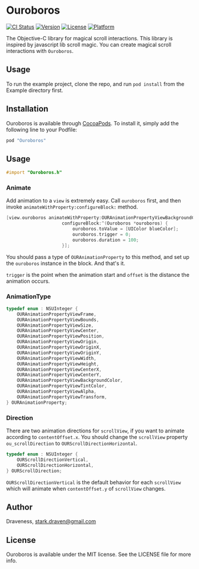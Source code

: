 # Ouroboros

[![CI Status](http://img.shields.io/travis/Draveness/Ouroboros.svg?style=flat)](https://travis-ci.org/Draveness/Ouroboros)
[![Version](https://img.shields.io/cocoapods/v/Ouroboros.svg?style=flat)](http://cocoapods.org/pods/Ouroboros)
[![License](https://img.shields.io/cocoapods/l/Ouroboros.svg?style=flat)](http://cocoapods.org/pods/Ouroboros)
[![Platform](https://img.shields.io/cocoapods/p/Ouroboros.svg?style=flat)](http://cocoapods.org/pods/Ouroboros)


The Objective-C library for magical scroll interactions. This library is inspired by javascript lib scroll magic. You can create magical scroll interactions with `Ouroboros`.

## Usage

To run the example project, clone the repo, and run `pod install` from the Example directory first.

## Installation

Ouroboros is available through [CocoaPods](http://cocoapods.org). To install
it, simply add the following line to your Podfile:

```ruby
pod "Ouroboros"
```

## Usage

```objectivec
#import "Ouroboros.h"
```

### Animate

Add animation to a `view` is extremely easy. Call `ouroboros` first, and then invoke `animateWithProperty:configureBlock:` method.

```objectivec
[view.ouroboros animateWithProperty:OURAnimationPropertyViewBackgroundColor
                     configureBlock:^(Ouroboros *ouroboros) {
                         ouroboros.toValue = [UIColor blueColor];
                         ouroboros.trigger = 0;
                         ouroboros.duration = 100;
                     }];
```

You should pass a type of `OURAnimationProperty` to this method, and set up the `ouroboros` instance in the block. And that's it.

`trigger` is the point when the animation start and `offset` is the distance the animation occurs.

### AnimationType

```objectivec
typedef enum : NSUInteger {
    OURAnimationPropertyViewFrame,
    OURAnimationPropertyViewBounds,
    OURAnimationPropertyViewSize,
    OURAnimationPropertyViewCenter,
    OURAnimationPropertyViewPosition,
    OURAnimationPropertyViewOrigin,
    OURAnimationPropertyViewOriginX,
    OURAnimationPropertyViewOriginY,
    OURAnimationPropertyViewWidth,
    OURAnimationPropertyViewHeight,
    OURAnimationPropertyViewCenterX,
    OURAnimationPropertyViewCenterY,
    OURAnimationPropertyViewBackgroundColor,
    OURAnimationPropertyViewTintColor,
    OURAnimationPropertyViewAlpha,
    OURAnimationPropertyViewTransform,
} OURAnimationProperty;
```


### Direction

There are two animation directions for `scrollView`, if you want to animate according to `contentOffset.x`. You should change the `scrollView` property `ou_scrollDirection` to `OURScrollDirectionHorizontal`.

```objectivec
typedef enum : NSUInteger {
    OURScrollDirectionVertical,
    OURScrollDirectionHorizontal,
} OURScrollDirection;
```

`OURScrollDirectionVertical` is the default behavior for each `scrollView` which will animate when `contentOffset.y` of `scrollView` changes.


## Author

Draveness, stark.draven@gmail.com

## License

Ouroboros is available under the MIT license. See the LICENSE file for more info.
